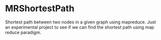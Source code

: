 # MRShortestPath
Shortest path between two nodes in a given graph using mapreduce. Just an experimental project to see if we can find the shortest path using map reduce paradigm.
